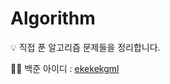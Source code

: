 # Algorithm
💡 직접 푼 알고리즘 문제들을 정리합니다.

💁‍♀️ 백준 아이디 : [ekekekgml](https://www.acmicpc.net/user/ekekekgml)


